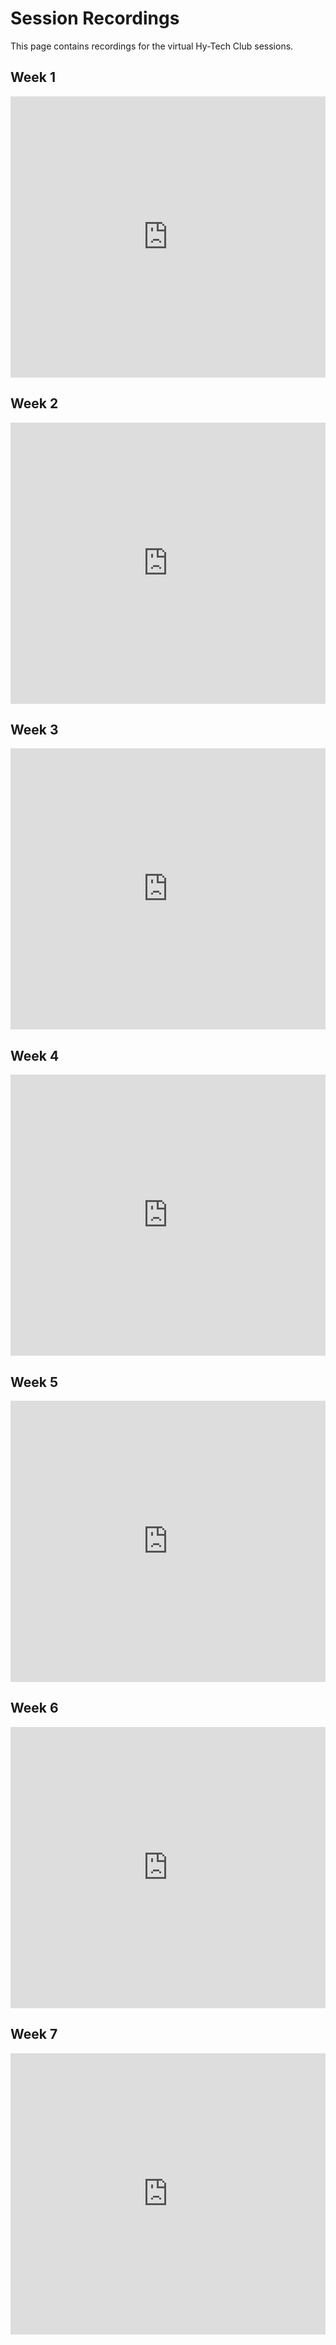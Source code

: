 # Session Recordings
This page contains recordings for the virtual Hy-Tech Club sessions.

## Week 1
<iframe width="100%" height="450px" src="https://www.youtube.com/embed/albmqEXEacY" frameborder="0" allow="accelerometer; autoplay; clipboard-write; encrypted-media; gyroscope; picture-in-picture" allowfullscreen></iframe>

## Week 2
<iframe width="100%" height="450px" src="https://www.youtube.com/embed/2TqYR7UvNLY" frameborder="0" allow="accelerometer; autoplay; clipboard-write; encrypted-media; gyroscope; picture-in-picture" allowfullscreen></iframe>

## Week 3
<iframe width="100%" height="450px" src="https://www.youtube.com/embed/qzXfOK1lLkk" frameborder="0" allow="accelerometer; autoplay; clipboard-write; encrypted-media; gyroscope; picture-in-picture" allowfullscreen></iframe>

## Week 4
<iframe width="100%" height="450px" src="https://www.youtube.com/embed/LxoYqI7B0ZM" frameborder="0" allow="accelerometer; autoplay; clipboard-write; encrypted-media; gyroscope; picture-in-picture" allowfullscreen></iframe>

## Week 5
<iframe width="100%" height="450px" src="https://www.youtube.com/embed/fjd4bEM_LnQ" frameborder="0" allow="accelerometer; autoplay; clipboard-write; encrypted-media; gyroscope; picture-in-picture" allowfullscreen></iframe>

## Week 6
<iframe width="100%" height="450px" src="https://www.youtube.com/embed/M7ifYxixDAc" frameborder="0" allow="accelerometer; autoplay; clipboard-write; encrypted-media; gyroscope; picture-in-picture" allowfullscreen></iframe>

## Week 7
<iframe width="100%" height="450px" src="https://www.youtube.com/embed/4vpi_6xz3Pk" frameborder="0" allow="accelerometer; autoplay; clipboard-write; encrypted-media; gyroscope; picture-in-picture" allowfullscreen></iframe>